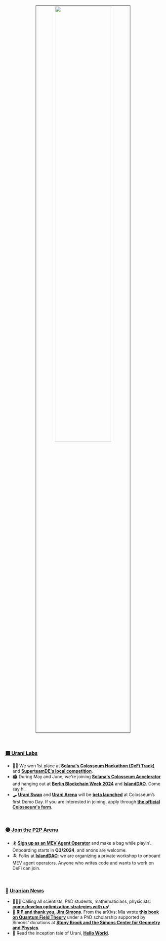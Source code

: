 <p align="center">
<img src="https://github.com/urani-labs/.github/assets/162904807/2b29ab37-caba-4abc-be9b-11cf7dbd2930" width="60%" align="center" style="padding:1px;border:1px solid black;"/>
</p>

<br>

### [🟪 Urani Labs](https://www.urani.xyz)

* 🤝🏻 We won 1st place at **[Solana's Colosseum Hackathon (DeFi Track)](https://twitter.com/ColosseumOrg/status/1787468985929212264)** and **[SuperteamDE's local competition](https://twitter.com/SuperteamDAO)**. 
* 🏟️ During May and June, we're joining **[Solana's Colosseum Accelerator](https://blog.colosseum.org/introducing-colosseum-accelerator-cohort-1/)** and hanging out at **[Berlin Blockchain Week 2024](https://blockchainweek.berlin/24)** and **[IslandDAO](https://twitter.com/IslandDAOx)**. Come say hi.
* 🛹 **[Urani Swap](https://www.urani.ag)** and **[Urani Arena](https://arena.urani.ag/)** will be **[beta launched](https://docs.urani.ag/urani-labs-docs/roadmap)** at Colosseum’s first Demo Day. If you are interested in joining, apply through **[the official Colosseum's form](https://5m60ilpmt4a.typeform.com/to/KIBUwXjL?ref=blog.colosseum.org&typeform-source)**.

    
<br>

### [🟣 Join the P2P Arena](https://arena.urani.ag/)
  
* 🏂 **[Sign up as an MEV Agent Operator](https://www.urani.xyz/operator-onboarding)** and make a bag while playin'. Onboarding starts in **Q3/2024**, and anons are welcome.
* 🏝️ Folks at **[IslandDAO](https://twitter.com/IslandDAOx)**: we are organizing a private workshop to onboard MEV agent operators. Anyone who writes code and wants to work on DeFi can join. 

<br>

### 💜 [Uranian News](https://www.urani.xyz/blog)

* 🧑🏻‍🔬 Calling all scientists, PhD students, mathematicians, physicists: **[come develop optimization strategies with us](https://www.urani.xyz/careers)**!
* 🖤 **[RIP and thank you, Jim Simons](https://www.astro.sunysb.edu/steinkirch/reviews/CHERNSIMONS.pdf)**. From the arXivs: Mia wrote **[this book on Quantum Field Theory](https://www.astro.sunysb.edu/steinkirch/books/qft.pdf)** under a PhD scholarship supported by Simons' donations at **[Stony Brook and the Simons Center for Geometry and Physics](https://scgp.stonybrook.edu/)**.
* 👾 Read the inception tale of Urani, **[Hello World](https://www.urani.xyz/blog/hello-world)**.
 
